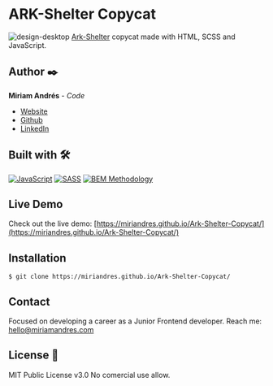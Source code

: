 # ARK-Shelter Copycat
![design-desktop](https://user-images.githubusercontent.com/86624207/175660528-5cf0ec2d-7b3f-4d65-bc6b-246f2911c950.png)
[Ark-Shelter](https://ark-shelter.com/) copycat made with HTML, SCSS and JavaScript.

## Author ✒️
**Miriam Andrés** - *Code*
* [Website](https://miriamandres.com)
* [Github](https://github.com/miriandres)
* [LinkedIn](www.linkedin.com/in/miriamandresdev)

## Built with 🛠️
[![JavaScript](https://img.shields.io/static/v1?label=&message=JavaScript&color=f7df1e&logo=javascript&logoColor=black&style=for-the-badge)](https://www.javascript.com/)
[![SASS](https://img.shields.io/static/v1?label=&message=SASS&color=CC6699&logo=sass&logoColor=white&style=for-the-badge)](https://www.typescriptlang.org/)
[![BEM Methodology](https://img.shields.io/static/v1?label=&message=BEM%20Methodology&color=17A1E6&logo=bem&logoColor=white&style=for-the-badge)](http://getbem.com/)

## Live Demo
Check out the live demo: [https://miriandres.github.io/Ark-Shelter-Copycat/](https://miriandres.github.io/Ark-Shelter-Copycat/)

## Installation
```
$ git clone https://miriandres.github.io/Ark-Shelter-Copycat/
```
## Contact
Focused on developing a career as a Junior Frontend developer. Reach me: hello@miriamandres.com

## License 📄
MIT Public License v3.0
No comercial use allow.